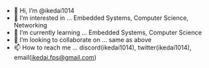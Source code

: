 - 👋 Hi, I’m @ikedai1014
- 👀 I’m interested in ... Embedded Systems, Computer Science, Networking 
- 🌱 I’m currently learning ... Embedded Systems, Computer Science
- 👯 I’m looking to collaborate on ... same as above
- 📫 How to reach me ... discord(ikedai1014), twitter(ikedai1014), email(ikedai.fps@gmail.com)
